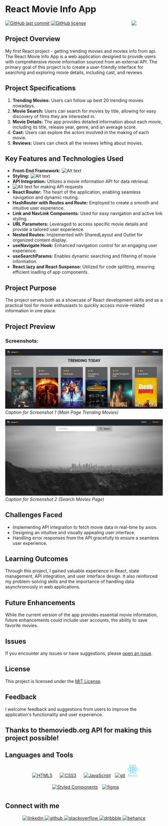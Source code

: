 # **React Movie Info App**

<img align="right" src="https://media.giphy.com/media/du3J3cXyzhj75IOgvA/giphy.gif" width="100"/>

[![GitHub last commit](https://img.shields.io/github/last-commit/Alexandrbig1/movies-info)](https://github.com/Alexandrbig1/movies-info/commits/main)
[![GitHub license](https://img.shields.io/github/license/Alexandrbig1/movies-info)](https://github.com/Alexandrbig1/movies-info/blob/main/LICENSE)

## Project Overview

My first React project - getting trending movies and movies info from api.
The React Movie Info App is a web application designed to provide users with comprehensive movie information sourced from an external API. The primary goal of this project is to create a user-friendly interface for searching and exploring movie details, including cast, and reviews.

## Project Specifications

1. **Trending Movies:** Users can follow up best 20 trending movies nowadays.
1. **Movie Search:** Users can search for movies by title, allowing for easy discovery of films they are interested in.
1. **Movie Details:** The app provides detailed information about each movie, including its title, release year, genre, and an average score.
1. **Cast:** Users can explore the actors involved in the making of each movie.
1. **Reviews:** Users can check all the reviews lefting about movies.

## Key Features and Technologies Used

- **Front-End Framework:** ![Alt text](https://img.shields.io/badge/React-61DAFB.svg?style=for-the-badge&logo=React&logoColor=black)
- **Styling:** ![Alt text](https://img.shields.io/badge/styledcomponents-DB7093.svg?style=for-the-badge&logo=styled-components&logoColor=white)
- **API Integration:** Utilizes a movie information API for data retrieval.
- ![Alt text](https://img.shields.io/badge/Axios-5A29E4.svg?style=for-the-badge&logo=Axios&logoColor=white) for making API requests
- **React Router:** The heart of the application, enabling seamless navigation and dynamic routing.
- **HashRouter with Routes and Route:** Employed to create a smooth and intuitive user experience.
- **Link and NavLink Components:** Used for easy navigation and active link styling.
- **URL Parameters:** Leveraged to access specific movie details and provide a tailored user experience.
- **Nested Routes:** Implemented with SharedLayout and Outlet for organized content display.
- **useNavigate Hook:** Enhanced navigation control for an engaging user experience.
- **useSearchParams:** Enables dynamic searching and filtering of movie information.
- **React.lazy and React Suspense:** Utilized for code splitting, ensuring efficient loading of app components.

## Project Purpose

The project serves both as a showcase of React development skills and as a practical tool for movie enthusiasts to quickly access movie-related information in one place.

## Project Preview

### Screenshots:

![React Movie Info App](./public/images/movies-screen1.jpg)
_Caption for Screenshot 1 (Main Page Trending Movies)_

![React Movie Info App](./public/images/movies-screen2.jpg)
_Caption for Screenshot 2 (Search Movies Page)_

## Challenges Faced

- Implementing API integration to fetch movie data in real-time by axios.
- Designing an intuitive and visually appealing user interface.
- Handling error responses from the API gracefully to ensure a seamless user experience.

## Learning Outcomes

Through this project, I gained valuable experience in React, state management, API integration, and user interface design. It also reinforced my problem-solving skills and the importance of handling data asynchronously in web applications.

## Future Enhancements

While the current version of the app provides essential movie information, future enhancements could include user accounts, the ability to save favorite movies.

## Issues

If you encounter any issues or have suggestions, please [open an issue](https://github.com/Alexandrbig1/movies-info/issues).

## License

This project is licensed under the [MIT License](LICENSE).

## Feedback

I welcome feedback and suggestions from users to improve the application's functionality and user experience.

## Thanks to **themoviedb.org** API for making this project possible!

## Languages and Tools

<div align="center">  
 
<a href="https://en.wikipedia.org/wiki/HTML5" target="_blank"><img style="margin: 10px" src="https://profilinator.rishav.dev/skills-assets/html5-original-wordmark.svg" alt="HTML5" height="50" /></a>
<a href="https://www.w3schools.com/css/" target="_blank"><img style="margin: 10px" src="https://profilinator.rishav.dev/skills-assets/css3-original-wordmark.svg" alt="CSS3" height="50" /></a>
<a href="https://www.javascript.com/" target="_blank"><img style="margin: 10px" src="https://profilinator.rishav.dev/skills-assets/javascript-original.svg" alt="JavaScript" height="50" /></a>
<a href="https://git-scm.com/" target="_blank" rel="noreferrer"> <img src="https://www.vectorlogo.zone/logos/git-scm/git-scm-icon.svg" alt="git" width="40" height="40"/></a>
<a href="https://reactjs.org/" target="_blank" rel="noreferrer"> <img src="https://raw.githubusercontent.com/devicons/devicon/master/icons/react/react-original-wordmark.svg" alt="react" width="40" height="40"/></a> <a href="https://styled-components.com/" target="_blank"><img style="margin: 10px" src="https://profilinator.rishav.dev/skills-assets/styled-components.png" alt="Styled Components" height="50" /></a>
<a href="https://www.figma.com/" target="_blank" rel="noreferrer"><img src="https://www.vectorlogo.zone/logos/figma/figma-icon.svg" alt="figma" width="40" height="40"/></a>
</div>

## Connect with me

<div align="center">
<a href="https://linkedin.com/in/alex-smagin29" target="_blank">
<img src=https://img.shields.io/badge/linkedin-%231E77B5.svg?&style=for-the-badge&logo=linkedin&logoColor=white alt=linkedin style="margin-bottom: 5px;" />
</a>
<a href="https://github.com/alexandrbig1" target="_blank">
<img src=https://img.shields.io/badge/github-%2324292e.svg?&style=for-the-badge&logo=github&logoColor=white alt=github style="margin-bottom: 5px;" />
</a>
  <a href="https://stackoverflow.com/users/22484161/alex-smagin" target="_blank">
<img src=https://img.shields.io/badge/stackoverflow-%23F28032.svg?&style=for-the-badge&logo=stackoverflow&logoColor=white alt=stackoverflow style="margin-bottom: 5px;" />
</a>
<a href="https://dribbble.com/Alexandrbig1" target="_blank">
<img src=https://img.shields.io/badge/dribbble-%23E45285.svg?&style=for-the-badge&logo=dribbble&logoColor=white alt=dribbble style="margin-bottom: 5px;" />
</a>
<a href="https://www.behance.net/a1126" target="_blank">
<img src=https://img.shields.io/badge/behance-%23191919.svg?&style=for-the-badge&logo=behance&logoColor=white alt=behance style="margin-bottom: 5px;" />
</a>  
</div>
